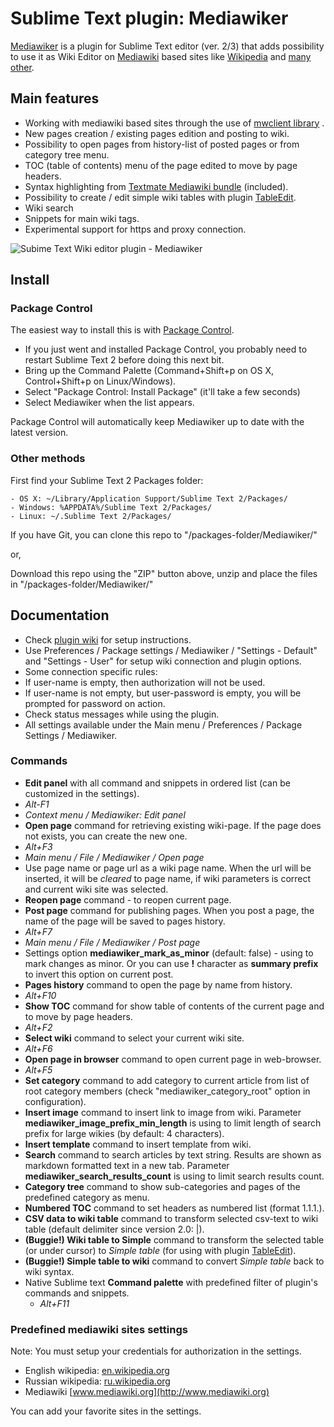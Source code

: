 # Sublime Text plugin: Mediawiker

[Mediawiker](https://github.com/tosher/Mediawiker) is a plugin for Sublime Text editor (ver. 2/3) that adds possibility to use it as Wiki Editor on [Mediawiki](http://mediawiki.org) based sites like [Wikipedia]((http://en.wikipedia.org)) and [many other](http://www.mediawiki.org/wiki/Sites_using_MediaWiki/en).

## Main features
* Working with mediawiki based sites through the use of [mwclient library](http://sourceforge.net/apps/mediawiki/mwclient/index.php?title=Main_Page) .
* New pages creation / existing pages edition and posting to wiki.
* Possibility to open pages from history-list of posted pages or from category tree menu.
* TOC (table of contents) menu of the page edited to move by page headers.
* Syntax highlighting from [Textmate Mediawiki bundle](https://github.com/textmate/mediawiki.tmbundle) (included).
* Possibility to create / edit simple wiki tables with plugin [TableEdit](https://github.com/vkocubinsky/SublimeTableEditor).
* Wiki search
* Snippets for main wiki tags.
* Experimental support for https and proxy connection.

![Subime Text Wiki editor plugin - Mediawiker](https://github.com/tosher/Mediawiker/wiki/sublime_wiki_editor.png)

## Install

### Package Control

The easiest way to install this is with [Package Control](http://wbond.net/sublime\_packages/package\_control).

 * If you just went and installed Package Control, you probably need to restart Sublime Text 2 before doing this next bit.
 * Bring up the Command Palette (Command+Shift+p on OS X, Control+Shift+p on Linux/Windows).
 * Select "Package Control: Install Package" (it'll take a few seconds)
 * Select Mediawiker when the list appears.

Package Control will automatically keep Mediawiker up to date with the latest version.

### Other methods
First find your Sublime Text 2 Packages folder:

    - OS X: ~/Library/Application Support/Sublime Text 2/Packages/
    - Windows: %APPDATA%/Sublime Text 2/Packages/
    - Linux: ~/.Sublime Text 2/Packages/

If you have Git, you can clone this repo to "/packages-folder/Mediawiker/"

or,

Download this repo using the "ZIP" button above, unzip and place the files in "/packages-folder/Mediawiker/"

## Documentation
* Check [plugin wiki](https://github.com/tosher/Mediawiker/wiki) for setup instructions.
* Use Preferences / Package settings / Mediawiker / "Settings  - Default" and "Settings - User" for setup wiki connection and plugin options.
* Some connection specific rules:
 * If user-name is empty, then authorization will not be used.
 * If user-name is not empty, but user-password is empty, you will be prompted for password on action.
* Check status messages while using the plugin.
* All settings available under the Main menu / Preferences / Package Settings / Mediawiker.

### Commands
* **Edit panel** with all command and snippets in ordered list (can be customized in the settings).
 * *Alt-F1*
 * *Context menu / Mediawiker: Edit panel*
* **Open page** command for retrieving existing wiki-page. If the page does not exists, you can create the new one.
 * *Alt+F3*
 * *Main menu / File / Mediawiker / Open page*
 * Use page name or page url as a wiki page name. When the url will be inserted, it will be *cleared* to page name, if wiki parameters is correct and current wiki site was selected.
* **Reopen page** command - to reopen current page.
* **Post page** command for publishing pages. When you post a page, the name of the page will be saved to pages history.
 * *Alt+F7*
 * *Main menu / File / Mediawiker / Post page*
 * Settings option **mediawiker_mark_as_minor** (default: false) - using to mark changes as minor. Or you can use **!** character as **summary prefix** to invert this option on current post.
* **Pages history** command to open the page by name from history.
 * *Alt+F10*
* **Show TOC** command for show table of contents of the current page and to move by page headers.
 * *Alt+F2*
* **Select wiki** command to select your current wiki site.
 * *Alt+F6*
* **Open page in browser** command to open current page in web-browser.
 * *Alt+F5*
* **Set category** command to add category to current article from list of root category members (check "mediawiker_category_root" option in configuration).
* **Insert image** command to insert link to image from wiki. Parameter **mediawiker_image_prefix_min_length** is using to limit length of search prefix for large wikies (by default: 4 characters).
* **Insert template** command to insert template from wiki.
* **Search** command to search articles by text string. Results are shown as markdown formatted text in a new tab. Parameter **mediawiker_search_results_count** is using to limit search results count.
* **Category tree** command to show sub-categories and pages of the predefined category as menu.
* **Numbered TOC** command to set headers as numbered list (format 1.1.1.).
* **CSV data to wiki table** command to transform selected csv-text to wiki table (default delimiter since version 2.0: |).
* **(Buggie!) Wiki table to Simple** command to transform the selected table (or under cursor) to *Simple table* (for using with plugin [TableEdit](https://github.com/vkocubinsky/SublimeTableEditor)).
* **(Buggie!) Simple table to wiki** command to convert *Simple table* back to wiki syntax.
* Native Sublime text **Command palette** with predefined filter of plugin's commands and snippets.
  * *Alt+F11*

### Predefined mediawiki sites settings
Note: You must setup your credentials for authorization in the settings.

* English wikipedia: [en.wikipedia.org](http://en.wikipedia.org)
* Russian wikipedia: [ru.wikipedia.org](http://ru.wikipedia.org)
* Mediawiki [www.mediawiki.org](http://www.mediawiki.org)

You can add your favorite sites in the settings.
